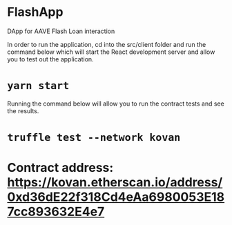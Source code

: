 # FlashApp
DApp for AAVE Flash Loan interaction

In order to run the application, cd into the src/client folder and run the command below which will start the React development server and allow you to test out the application.

# `yarn start`

Running the command below will allow you to run the contract tests and see the results.

# `truffle test --network kovan`

# Contract address: https://kovan.etherscan.io/address/0xd36dE22f318Cd4eAa6980053E187cc893632E4e7
